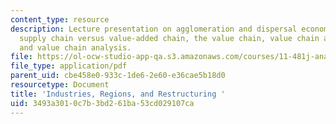 ```yaml
---
content_type: resource
description: Lecture presentation on agglomeration and dispersal economies, globalization,
  supply chain versus value-added chain, the value chain, value chain activities,
  and value chain analysis.
file: https://ol-ocw-studio-app-qa.s3.amazonaws.com/courses/11-481j-analyzing-and-accounting-for-regional-economic-growth-spring-2009/3493a3010c7b3bd261ba53cd029107ca_MIT11_481Js09_lec10.pdf
file_type: application/pdf
parent_uid: cbe458e0-933c-1de6-2e60-e36cae5b18d0
resourcetype: Document
title: 'Industries, Regions, and Restructuring '
uid: 3493a301-0c7b-3bd2-61ba-53cd029107ca
---
```

